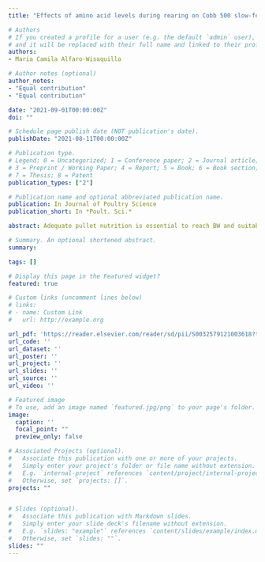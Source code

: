 ```yaml
---
title: "Effects of amino acid levels during rearing on Cobb 500 slow-feathering broiler breeders: 1. Growth and development"

# Authors
# If you created a profile for a user (e.g. the default `admin` user), write the username (folder name) here 
# and it will be replaced with their full name and linked to their profile.
authors:
- Maria Camila Alfaro-Wisaquillo

# Author notes (optional)
author_notes:
- "Equal contribution"
- "Equal contribution"

date: "2021-09-01T00:00:00Z"
doi: ""

# Schedule page publish date (NOT publication's date).
publishDate: "2021-08-11T00:00:00Z"

# Publication type.
# Legend: 0 = Uncategorized; 1 = Conference paper; 2 = Journal article;
# 3 = Preprint / Working Paper; 4 = Report; 5 = Book; 6 = Book section;
# 7 = Thesis; 8 = Patent
publication_types: ["2"]

# Publication name and optional abbreviated publication name.
publication: In Journal of Poultry Science
publication_short: In *Poult. Sci.*

abstract: Adequate pullet nutrition is essential to reach BW and suitable body composition for reproduction. An experiment was conducted to determine the effects of 4 dietary amino acid (AA) levels on BW, flock uniformity, body conformation, organ, leg, and feathering development of broiler breeder pullets during the rearing phase from 5 to 24 wk. A total of 1,360 Cobb-500 slow-feathering (SF) pullets were randomly placed in 16-floor pens with 85 females per pen. Diets with corn, soybean meal, and wheat-midds were formulated without protein restriction maintaining minimum ratios between essential AA and Lys on a digestible (dig) ideal basis. Treatments consisted of 4 dietary AA levels with 80% (low-AA), 90% (moderate-AA), 100% (standard-AA), and 110% (high-AA) of the Cobb-Vantress recommendations guided by dig Lys using balanced protein. Up to 4 wk, all pullets were fed a common starter crumble diet. Grower and developer mash diets were fed to pullets from 5 to 15 wk and from 16 to 24 wk, respectively. Pullets fed standard-AA and high-AA diets were heavier (P < 0.001) than those fed low-AA diets at 10, 15, and 20 wk of age. High-AA diets resulted in better (P = 0.040) flock uniformity at 10 wk. Pullets fed a high-AA diet had the highest (P = 0.041) relative breast weight at 20 wk of age and the lowest (P = 0.044) deposits of abdominal fat at 15 wk of age. Fleshing increased (P < 0.05) as AA content rise in the diet, while the relative shank length (P < 0.001) and the number of wing juvenile feathers (P = 0.004) decreased. Pullets fed the lowest dietary AA level had the longest (P = 0.007) small intestine relative to BW at 10 wk of age, but a smaller (P = 0.001) liver than those fed moderate and standard-AA diets at 20 wk of age. Dietary AA levels have important effects on pullet BW, fleshing, and organ development during rearing with potential reproductive performance impacts.

# Summary. An optional shortened abstract.
summary: 

tags: []

# Display this page in the Featured widget?
featured: true

# Custom links (uncomment lines below)
# links:
# - name: Custom Link
#   url: http://example.org

url_pdf: 'https://reader.elsevier.com/reader/sd/pii/S0032579121003618?token=056ACACDE45FE613BEB2C94B36B98A455AE230AE329BED7239AC82FF73FF645CC22F638C138ED3D4FC4020EC86DFD8D5&originRegion=us-east-1&originCreation=20210812024926'
url_code: ''
url_dataset: ''
url_poster: ''
url_project: ''
url_slides: ''
url_source: ''
url_video: ''

# Featured image
# To use, add an image named `featured.jpg/png` to your page's folder. 
image:
  caption: ''
  focal_point: ""
  preview_only: false

# Associated Projects (optional).
#   Associate this publication with one or more of your projects.
#   Simply enter your project's folder or file name without extension.
#   E.g. `internal-project` references `content/project/internal-project/index.md`.
#   Otherwise, set `projects: []`.
projects: ""


# Slides (optional).
#   Associate this publication with Markdown slides.
#   Simply enter your slide deck's filename without extension.
#   E.g. `slides: "example"` references `content/slides/example/index.md`.
#   Otherwise, set `slides: ""`.
slides: ""
---
```

